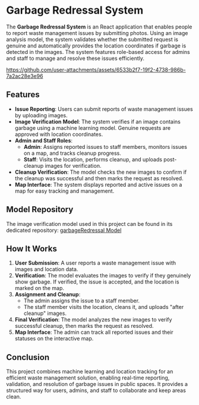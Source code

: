 

# Garbage Redressal System

The **Garbage Redressal System** is an React application that enables people to report waste management issues by submitting photos. Using an image analysis model, the system validates whether the submitted request is genuine and automatically provides the location coordinates if garbage is detected in the images. The system features role-based access for admins and staff to manage and resolve these issues efficiently.


https://github.com/user-attachments/assets/6533b2f7-19f2-4738-986b-7a2ac28e3e96


## Features

- **Issue Reporting**: Users can submit reports of waste management issues by uploading images.
- **Image Verification Model**: The system verifies if an image contains garbage using a machine learning model. Genuine requests are approved with location coordinates.
- **Admin and Staff Roles**:
  - **Admin**: Assigns reported issues to staff members, monitors issues on a map, and tracks cleanup progress.
  - **Staff**: Visits the location, performs cleanup, and uploads post-cleanup images for verification.
- **Cleanup Verification**: The model checks the new images to confirm if the cleanup was successful and then marks the request as resolved.
- **Map Interface**: The system displays reported and active issues on a map for easy tracking and management.

## Model Repository

The image verification model used in this project can be found in its dedicated repository: [garbageRedressal Model](https://github.com/sarfarajansari/garbageRedressal.Model)

## How It Works

1. **User Submission**: A user reports a waste management issue with images and location data.
2. **Verification**: The model evaluates the images to verify if they genuinely show garbage. If verified, the issue is accepted, and the location is marked on the map.
3. **Assignment and Cleanup**:
   - The admin assigns the issue to a staff member.
   - The staff member visits the location, cleans it, and uploads "after cleanup" images.
4. **Final Verification**: The model analyzes the new images to verify successful cleanup, then marks the request as resolved.
5. **Map Interface**: The admin can track all reported issues and their statuses on the interactive map.

## Conclusion

This project combines machine learning and location tracking for an efficient waste management solution, enabling real-time reporting, validation, and resolution of garbage issues in public spaces. It provides a structured way for users, admins, and staff to collaborate and keep areas clean.

